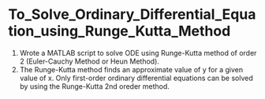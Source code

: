 # To_Solve_Ordinary_Differential_Equation_using_Runge_Kutta_Method
1. Wrote a MATLAB script to solve ODE using Runge-Kutta method of order 2 (Euler-Cauchy Method or Heun Method).
2. The Runge-Kutta method finds an approximate value of y for a given value of x. Only first-order ordinary differential equations can be solved by using the Runge-Kutta 2nd oreder method.
